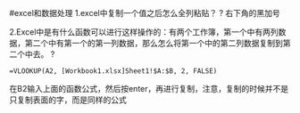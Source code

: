 #excel和数据处理
1.excel中复制一个值之后怎么全列粘贴？
?
右下角的黑加号

2.Excel中是有什么函数可以进行这样操作的：有两个工作簿，第一个中有两列数据，第二个中有第一个的第一列数据，那么怎么将第一个中的第二列数据复制到第二个中去。
?
```*
=VLOOKUP(A2, [Workbook1.xlsx]Sheet1!$A:$B, 2, FALSE)
```
在B2输入上面的函数公式，然后按enter，再进行复制，注意，复制的时候并不是只复制表面的字，而是同样的公式
